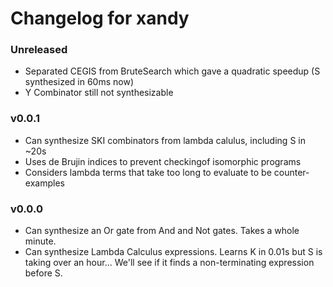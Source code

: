 # Changelog for xandy

### Unreleased
* Separated CEGIS from BruteSearch which gave a quadratic speedup (S synthesized in 60ms now)
* Y Combinator still not synthesizable

### v0.0.1
* Can synthesize SKI combinators from lambda calulus, including S in ~20s
* Uses de Brujin indices to prevent checkingof isomorphic programs
* Considers lambda terms that take too long to evaluate to be counter-examples

### v0.0.0
* Can synthesize an Or gate from And and Not gates. Takes a whole minute.
* Can synthesize Lambda Calculus expressions. Learns K in 0.01s but S is taking over an hour... We'll see if it finds a non-terminating expression before S.